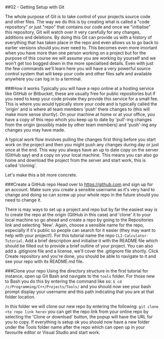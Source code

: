 ##02 - Getting Setup with Git

The whole purpose of Git is to take control of your projects source code and other files. 
The way we do this is by creating what is called a "code repository" or just "repo" that contains our code and
once we "initialise" this repository, Git will watch over it very carefully for any changes, additions and
deletions. 
By doing this Git can provide us with a history of everything that has taken place in the repo
and even allows us to go back to earlier versions should you ever need to. 
This becomes even more imortant when you have more than one person working on a project but for the
purpose of this course we will assume you are working by yourself and we won't get too bogged
down in the more specialised details.
Even with just the few commands we'll learn here you will have a very powerful source control system that
will keep your code and other files safe and available anywhere you can log in to a terminal.

###How it works
Typically you will have a repo online at a hosting service like GitHub or Bitbucket, these are usually
free for public repositories but if you need to keep your code private they provide this service for a small fee.
This is where you would typically store your code and is typically called the 'origin' and is where all
team members 'push' there changes to (this will make more sense shortly).
On your machine at home or at your office, you have a copy of this repo whcih you keep up to date by 'pull'-ing
changes from the origin (possibly made by other team members) and 'push'-ing any changes you may have made.

A typical work flow involves pulling the changes first thing before you start work on the project and then you might push
any changes during day or just once at the end. This way you always have an up to date copy on the server (GitHub say) 
and a copy on your local machine. 
This means you can also go home and download the project from the server and start work, this is called 'cloning'. 

Let's make this a bit more concrete.

###Create a GitHub repo
Head over to https://github.com and sign up for an account. Make sure you create a sensible username as it's very 
hard to change and doing so can screw up your whole repo in the future should you need to change it.

There is may ways to set up a project and repo but by far the easiest way is to create the repo at the 
origin (GitHub in this case) and 'clone' it to your local machine so go ahead and create a repo by going
to the Repositories link and selecting 'New'.
Again, choose a sensible name for the repo, especially if it's public so people can search for it easier (they may want
to help with your project!). For this tutorial name the repo `CLI-Calculator-Tutorial`.
Add a brief description and initialise it with the README file which should be filled out to provide a brief outline
of your project. You can also add a .gitignore file and a license, we'll cover the .gitignore file shortly.
Click Create repository and you're done, you should be able to navigate to it and see your repo with its README.md file.

###Clone your repo
Using the directory structure in the first tutorial for instance, open up Git Bash and navigate to the `tools` folder.
For those new to Bash you do this by entering the command like so:
`$ cd /c/Programming/C++/Projects/Tools/`
and you should now see your bash prompt display your username and this path indicating that you are at that folder location.

In this folder we will clone our new repo by entering the following:
`git clone <to repo link here>`
you can get the repo link from your online repo by selecting the 'Clone or download' button, the popup will have the URL
for you to copy.
If everything is setup ok you should now have a new folder under the Tools folder name after the repo which can open up
in your favourite editor or Visual Studio and start work.
